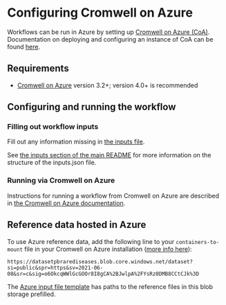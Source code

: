# Configuring Cromwell on Azure

Workflows can be run in Azure by setting up [Cromwell on Azure (CoA)](https://github.com/microsoft/CromwellOnAzure). Documentation on deploying and configuring an instance of CoA can be found [here](https://github.com/microsoft/CromwellOnAzure/wiki/Deploy-your-instance-of-Cromwell-on-Azure).

## Requirements

- [Cromwell on Azure](https://github.com/microsoft/CromwellOnAzure) version 3.2+; version 4.0+ is recommended

## Configuring and running the workflow

### Filling out workflow inputs

Fill out any information missing in [the inputs file](singleton.azure.inputs.json).

See [the inputs section of the main README](../../singleton.md#inputs) for more information on the structure of the inputs.json file.

### Running via Cromwell on Azure

Instructions for running a workflow from Cromwell on Azure are described in [the Cromwell on Azure documentation](https://github.com/microsoft/CromwellOnAzure/wiki/Running-Workflows).

## Reference data hosted in Azure

To use Azure reference data, add the following line to your `containers-to-mount` file in your Cromwell on Azure installation ([more info here](https://github.com/microsoft/CromwellOnAzure/blob/develop/docs/troubleshooting-guide.md#use-input-data-files-from-an-existing-azure-storage-account-that-my-lab-or-team-is-currently-using)):

`https://datasetpbrarediseases.blob.core.windows.net/dataset?si=public&spr=https&sv=2021-06-08&sr=c&sig=o6OkcqWWlGcGOOr8I8gCA%2BJwlpA%2FYsRz0DMB8CCtCJk%3D`

The [Azure input file template](singleton.azure.inputs.json) has paths to the reference files in this blob storage prefilled.
